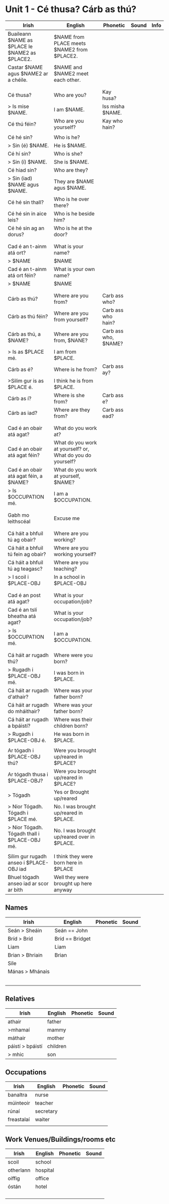 # Unit 1 - Cé thusa?  Cárb as thú?

|Irish|English|Phonetic|Sound|Info|
|------|-------|--------|-----|----|
|Buaileann $NAME as $PLACE le $NAME2 as $PLACE2.|$NAME from PLACE meets $NAME2 from $PLACE2.||
|Castar $NAME agus $NAME2 ar a chéile.|$NAME and $NAME2 meet each other.||
||||
||||
|Cé thusa?|Who are you?|Kay husa?|
|> Is mise $NAME.|I am $NAME.|Iss misha $NAME.|
|Cé thú féin?|Who are you yourself?|Kay who hain?|
||||
|Cé hé sin?|Who is he?||
|> Sin (é) $NAME.|He is $NAME.||
|Cé hí sin?|Who is she?||
|> Sin (í) $NAME.|She is $NAME.||
|Cé hiad sin?|Who are they?||
|> Sin (iad) $NAME agus $NAME.|They are $NAME agus $NAME.||
|Cé hé sin thall?|Who is he over there?||
|Cé hé sin in aice leis?|Who is he beside him?||
|Cé hé sin ag an dorus?|Who is he at the door?||
||||
||||
|Cad é an t-ainm atá ort?|What is your name?||
|> $NAME|$NAME||
|Cad é an t-ainm atá ort féin?|What is your own name?||
|> $NAME|$NAME||
||||
||||
|Cárb as thú?|Where are you from?|Carb ass who?|
|Cárb as thú féin?|Where are you from yourself?|Carb ass who hain?|
|Cárb as thú, a $NAME?|Where are you from, $NANE?|Carb ass who, $NAME?|
|> Is as $PLACE mé.|I am from $PLACE.||
|Cárb as é?|Where is he from?|Carb ass ay?|
|>Silim gur is as $PLACE é.|I think he is from $PLACE.||
|Cárb as í?|Where is she from?|Carb ass e?|
|Cárb as iad?|Where are they from?|Carb ass ead?|
||||
||||
|Cad é an obair atá agat?| What do you work at?||
|Cad é an obair atá agat féin?| What do you work at yourself? or, What do you do yourself?||
|Cad é an obair atá agat féin, a $NAME?| What do you work at yourself, $NAME?||
|> Is $OCCUPATION mé.|I am a $OCCUPATION.||
||||
||||
|Gabh mo leithscéal|Excuse me||
||||
||||
|Cá háit a bhfuil tú ag obair?|Where are you working?||
|Cá háit a bhfuil tú fein ag obair?|Where are you working yourself?||
|Cá háit a bhfuil tú ag teagasc?|Where are you teaching?||
|> I scoil i $PLACE-OBJ|In a school in $PLACE-OBJ||
||||
||||
|Cad é an post atá agat?|What is your occupation/job?||
|Cad é an tslí bheatha atá agat?|What is your occupation/job?||
|> Is $OCCUPATION mé.| I am a $OCCUPATION.||
||||
||||
|Cá háit ar rugadh thú?|Where were you born?||
|> Rugadh i $PLACE-OBJ mé.|I was born in $PLACE.||
|Cá háit ar rugadh d'athair?|Where was your father born?||
|Cá háit ar rugadh do mháithair?|Where was your father born?||
|Cá háit ar rugadh a bpáistí?|Where was their children born?||
|> Rugadh i $PLACE-OBJ é.|He was born in $PLACE.||
||||
|Ar tógadh i $PLACE-OBJ thú?|Were you brought up/reared in $PLACE?||
|Ar tógadh thusa i $PLACE-OBJ?|Were you brought up/reared in $PLACE?||
|> Tógadh|Yes or Brought up/reared||
|> Nior Tógadh.  Tógadh i $PLACE mé.|No.  I was brought up/reared in $PLACE.||
|> Nior Tógadh.  Tógadh thall i $PLACE-OBJ mé.|No.  I was brought up/reared over in $PLACE.||
||||
|Sílim gur rugadh anseo i $PLACE-OBJ iad|I think they were born here in $PLACE||
|Bhuel tógadh anseo iad ar scor ar bith|Well they were brought up here anyway||

## Names

|Irish|English|Phonetic|Sound|
|------|-------|--------|-----|
|Seán > Sheáin|Seán == John||
|Bríd > Bríd|Bríd == Bridget||
|Liam|Liam||
|Brian > Bhriain|Brian||
|Síle|||
|Mánas > Mhánais|||
||||
||||
||||
||||
||||

## Relatives

|Irish|English|Phonetic|Sound|
|------|-------|--------|-----|
|athair|father||
|>mhamaí|mammy||
|máthair|mother||
|páistí > bpáistí|children||
| > mhic|son||


## Occupations

|Irish|English|Phonetic|Sound|
|------|-------|--------|-----|
|banaltra|nurse||
|múinteoir|teacher||
|rúnaí|secretary||
|freastalaí|waiter||
||||

## Work Venues/Buildings/rooms etc

|Irish|English|Phonetic|Sound|
|------|-------|--------|-----|
|scoil|school||
|otherlann|hospital||
|oiffig|office||
|óstán|hotel||
||||
||||
||||
||||


